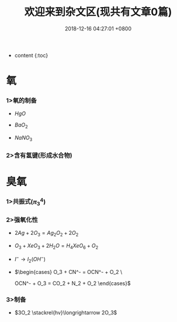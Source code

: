﻿---
layout: post
title:  欢迎来到杂文区(现共有文章0篇)
date:   2018-12-16 04:27:01 +0800
categories: guide
tag: guide
---

* content
{:toc}


# 氧

### $1>$氧的制备

* $HgO$

* $BaO_2$

* $NaNO_3$

### $2>$含有氢键$($形成水合物$)$

# 臭氧

### $1>$共振式$(π_{3}^{4})$

### $2>$强氧化性

* $2Ag + 2O_3 = Ag_2O_2 + 2O_2$

* $O_3 + XeO_3 + 2H_2O = H_4XeO_6 + O_2$

* $I^{-} \longrightarrow I_2(OH^{-})$

* $\begin{cases}
  O_3 + CN^- = OCN^- + O_2 \\
  
  OCN^- + O_3 = CO_2 + N_2 + O_2
  \end{cases}$
  
### $3>$制备

* $3O_2 \stackrel{hv}\longrightarrow 2O_3$

